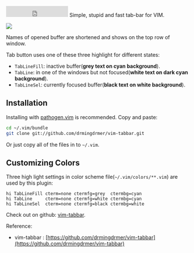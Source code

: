 
<iframe src="https://ghbtns.com/github-btn.html?user=drmingdrmer&repo=vim-tabbar&type=star&count=true&size=large"
        frameborder="0" scrolling="0"
        width="170px" height="30px"
        ></iframe>
Simple, stupid and fast tab-bar for VIM.

![](https://gitee.com/drdrxp/bed/raw/33-bend-meta-md2zhihu-asset/vim-tabbar/fe863d6b00b0c530-screenshot.png)

<!--more-->

Names of opened buffer are shortened and shows on the top row of window.

Tab button uses one of these three highlight for different states:

-   `TabLineFill`: inactive buffer(**grey text on cyan background**).
-   `TabLine`: in one of the windows but not focused(**white text on dark cyan background**).
-   `TabLineSel`: currently focused buffer(**black text on white background**).

## Installation

Installing with [pathogen.vim](https://github.com/tpope/vim-pathogen)
 is recommended. Copy and paste:

```sh
cd ~/.vim/bundle
git clone git://github.com/drmingdrmer/vim-tabbar.git
```

Or just copy all of the files in to `~/.vim`.

## Customizing Colors

Three high light settings in color scheme file(`~/.vim/colors/**.vim`)
are used by this plugin:

```vim
hi TabLineFill cterm=none ctermfg=grey  ctermbg=cyan
hi TabLine     cterm=none ctermfg=white ctermbg=cyan
hi TabLineSel  cterm=none ctermfg=black ctermbg=white
```

Check out on github:
[vim-tabbar](https://github.com/drmingdrmer/vim-tabbar).



Reference:

- vim-tabbar : [https://github.com/drmingdrmer/vim-tabbar](https://github.com/drmingdrmer/vim-tabbar)


[vim-tabbar]:  https://github.com/drmingdrmer/vim-tabbar